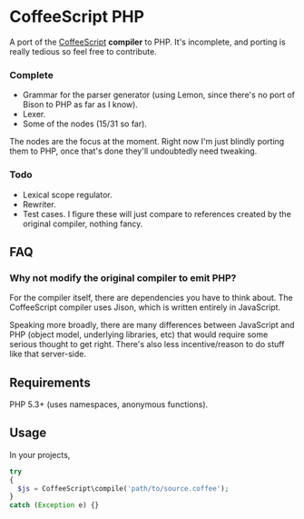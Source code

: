 
# CoffeeScript PHP

A port of the [CoffeeScript](http://jashkenas.github.com/coffee-script/) 
**compiler** to PHP. It's incomplete, and porting is really tedious so feel free to
contribute.

### Complete

* Grammar for the parser generator (using Lemon, since there's no port of Bison
  to PHP as far as I know).
* Lexer.
* Some of the nodes (15/31 so far).

The nodes are the focus at the moment. Right now I'm just blindly porting them 
to PHP, once that's done they'll undoubtedly need tweaking.

### Todo

* Lexical scope regulator.
* Rewriter.
* Test cases. I figure these will just compare to references created by the 
  original compiler, nothing fancy.

## FAQ

### Why not modify the original compiler to emit PHP?

For the compiler itself, there are dependencies you have to think about. The
CoffeeScript compiler uses Jison, which is written entirely in JavaScript.

Speaking more broadly, there are many differences between JavaScript and PHP
(object model, underlying libraries, etc) that would require some serious
thought to get right. There's also less incentive/reason to do stuff like that
server-side.

## Requirements

PHP 5.3+ (uses namespaces, anonymous functions).

## Usage

In your projects,

```PHP
try
{
  $js = CoffeeScript\compile('path/to/source.coffee');
}
catch (Exception e) {}
```

